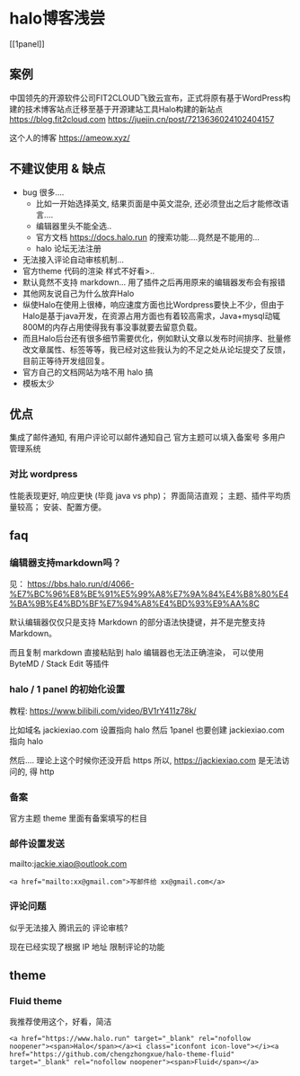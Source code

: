# halo博客浅尝
[[1panel]]

## 案例
中国领先的开源软件公司FIT2CLOUD飞致云宣布，正式将原有基于WordPress构建的技术博客站点迁移至基于开源建站工具Halo构建的新站点 https://blog.fit2cloud.com
https://juejin.cn/post/7213636024102404157

这个人的博客
https://ameow.xyz/
## 不建议使用 & 缺点

- bug 很多....  
	- 比如一开始选择英文, 结果页面是中英文混杂, 还必须登出之后才能修改语言.... 
	- 编辑器里头不能全选..
	- 官方文档 https://docs.halo.run 的搜索功能....竟然是不能用的...
	- halo 论坛无法注册
- 无法接入评论自动审核机制...
- 官方theme 代码的渲染 样式不好看>..
- 默认竟然不支持 markdown... 用了插件之后再用原来的编辑器发布会有报错
- 其他网友说自己为什么放弃Halo
- 纵使Halo在使用上很棒，响应速度方面也比Wordpress要快上不少，但由于Halo是基于java开发，在资源占用方面也有着较高需求，Java+mysql动辄800M的内存占用使得我有事没事就要去留意负载。
- 而且Halo后台还有很多细节需要优化，例如默认文章以发布时间排序、批量修改文章属性、标签等等，我已经对这些我认为的不足之处从论坛提交了反馈，目前正等待开发组回复。
- 官方自己的文档网站为啥不用 halo 搞
- 模板太少

## 优点

集成了邮件通知, 有用户评论可以邮件通知自己
官方主题可以填入备案号
多用户管理系统

### 对比 wordpress

性能表现更好, 响应更快 (毕竟 java vs php)；
界面简洁直观；
主题、插件平均质量较高；
安装、配置方便。

## faq

### 编辑器支持markdown吗？
见：
https://bbs.halo.run/d/4066-%E7%BC%96%E8%BE%91%E5%99%A8%E7%9A%84%E4%B8%80%E4%BA%9B%E4%BD%BF%E7%94%A8%E4%BD%93%E9%AA%8C

默认编辑器仅仅只是支持 Markdown 的部分语法快捷键，并不是完整支持 Markdown。

而且复制 markdown 直接粘贴到 halo 编辑器也无法正确渲染， 可以使用 ByteMD / Stack Edit 等插件

### halo / 1 panel 的初始化设置

教程: https://www.bilibili.com/video/BV1rY411z78k/

比如域名 jackiexiao.com 设置指向 halo
然后 1panel 也要创建 jackiexiao.com 指向 halo

然后.... 理论上这个时候你还没开启 https 所以, https://jackiexiao.com 是无法访问的, 得 http

### 备案
官方主题 theme 里面有备案填写的栏目

### 邮件设置发送

mailto:jackie.xiao@outlook.com
```
<a href="mailto:xx@gmail.com">写邮件给 xx@gmail.com</a>
```

### 评论问题

似乎无法接入 腾讯云的 评论审核?

现在已经实现了根据 IP 地址 限制评论的功能


## theme

### Fluid theme
我推荐使用这个，好看，简洁

```
<a href="https://www.halo.run" target="_blank" rel="nofollow noopener"><span>Halo</span></a><i class="iconfont icon-love"></i><a href="https://github.com/chengzhongxue/halo-theme-fluid" target="_blank" rel="nofollow noopener"><span>Fluid</span></a>
```

